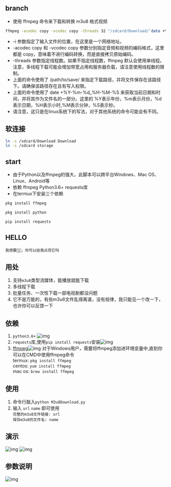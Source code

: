 ## branch
* 使用 ffmpeg 命令来下载和转换 m3u8 格式视频
```sh
ffmpeg -acodec copy -vcodec copy -threads 32 "/sdcard/Download/`date +%Y-%m-%d_%H-%M-%S`_m3u8.mp4" -i "https://www.hfyrw.com/Cache/68f72049e32321f85ce506431caddfe6.m3u8"
```
* -i 参数指定了输入文件的位置，在这里是一个网络地址。
* -acodec copy 和 -vcodec copy 参数分别指定音频和视频的编码格式，这里都是 copy，意味着不进行编码转换，而是直接拷贝原始编码。
* -threads 参数指定线程数。如果不指定线程数，ffmpeg 默认会使用单线程。注意，多线程下载可能会增加带宽占用和服务器负载，请注意使用线程数的限制。
* 上面的命令使用了 /path/to/save/ 来指定下载路径，并将文件保存在该路径下。请确保该路径存在且有写入权限。
* 上面的命令使用了 date +%Y-%m-%d_%H-%M-%S 来获取当前日期和时间，并将其作为文件名的一部分。这里的 %Y表示年份，%m表示月份，%d表示日期，%H表示小时,%M表示分钟，%S表示秒。
* 请注意，这只是在linux系统下的写法，对于其他系统的命令可能会有不同。

## 软连接
```sh
ln -s /sdcard/Download Download
ln -s /sdcard storage
```

## start
* 由于Python以及ffmpeg的强大，此脚本可以跨平台Windows、Mac OS、Linux、Android等
* 依赖 ffmpeg Python3.6+ requests库
* 在termux下安装三个依赖
```sh
pkg install ffmpeg
```
```sh
pkg install python
```
```sh
pip install requests
```

## HELLO
    我想要🌟🌟，你可以给我点亮它吗


## 用处

1. 支持`m3u8`类型流媒体，能播放就能下载
2. 多线程下载
3. 批量任务、一次性下载一部电视剧都没问题  
4. 它不是万能的，有些m3u8文件乱得离谱，没有规律，我只能见一个改一下，也许你可以反馈一下

## 依赖

1. `python3.6+` ![img](img/1610781483234.jpg) 
2. `requests`库,使用`pip install requests`安装![img](img/1610781483232.jpg)  
3. [ffmpeg](http://www.ffmpeg.org)![img](img/1610781483229.jpg)
   对于Windows用户，需要将ffmpeg添加进环境变量中,直到你可以在CMD中使用ffmpeg命令   
    termux: `pkg install ffmpeg`  
    centos: `yum install ffmpeg`  
    mac os: `brew install ffmpeg`  
   

## 使用

1. 命令行敲入`python M3u8Download.py`
2. 输入 `url` `name` 即可使用  
   `完整的m3u8文件链接: url`  
   `保存m3u8的文件名: name`
   

## 演示

![img](img/1610781483225.jpg)
![img](img/1610781483227.jpg)


## 参数说明

![img](img/1610781483220.jpg)
